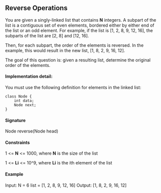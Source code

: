 ## Reverse Operations
You are given a singly-linked list that contains __N__ integers. A subpart of the list is a contiguous set of even elements, bordered either by either end of the list or an odd element. For example, if the list is [1, 2, 8, 9, 12, 16], the subparts of the list are [2, 8] and [12, 16].

Then, for each subpart, the order of the elements is reversed. In the example, this would result in the new list, [1, 8, 2, 9, 16, 12].

The goal of this question is: given a resulting list, determine the original order of the elements.

#### Implementation detail:
You must use the following definition for elements in the linked list:

    class Node {
        int data;
        Node next;
    }

#### Signature
Node reverse(Node head)

#### Constraints
1 <= __N__ <= 1000, where __N__ is the size of the list

1 <= __Li__ <= 10^9, where __Li__ is the ith element of the list

#### Example
Input:
N = 6
list = [1, 2, 8, 9, 12, 16]
Output:
[1, 8, 2, 9, 16, 12]
